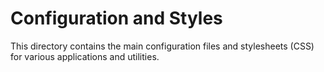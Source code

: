 # Configuration and Styles

This directory contains the main configuration files and stylesheets (CSS) for various applications and utilities.
